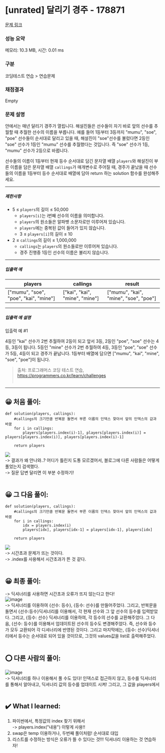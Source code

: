 # [unrated] 달리기 경주 - 178871 

[문제 링크](https://school.programmers.co.kr/learn/courses/30/lessons/178871#qna) 

### 성능 요약

메모리: 10.3 MB, 시간: 0.01 ms

### 구분

코딩테스트 연습 > 연습문제

### 채점결과

Empty

### 문제 설명

<p>얀에서는 매년 달리기 경주가 열립니다. 해설진들은 선수들이 자기 바로 앞의 선수를 추월할 때 추월한 선수의 이름을 부릅니다. 예를 들어 1등부터 3등까지 "mumu", "soe", "poe" 선수들이 순서대로 달리고 있을 때, 해설진이 "soe"선수를 불렀다면 2등인 "soe" 선수가 1등인 "mumu" 선수를 추월했다는 것입니다. 즉 "soe" 선수가 1등, "mumu" 선수가 2등으로 바뀝니다.</p>

<p>선수들의 이름이 1등부터 현재 등수 순서대로 담긴 문자열 배열 <code>players</code>와 해설진이 부른 이름을 담은 문자열 배열 <code>callings</code>가 매개변수로 주어질 때, 경주가 끝났을 때 선수들의 이름을 1등부터 등수 순서대로 배열에 담아 return 하는 solution 함수를 완성해주세요.</p>

<hr>

<h5>제한사항</h5>

<ul>
<li>5 ≤ <code>players</code>의 길이 ≤ 50,000

<ul>
<li><code>players[i]</code>는 i번째 선수의 이름을 의미합니다.</li>
<li><code>players</code>의 원소들은 알파벳 소문자로만 이루어져 있습니다.</li>
<li><code>players</code>에는 중복된 값이 들어가 있지 않습니다.</li>
<li>3 ≤ <code>players[i]</code>의 길이 ≤ 10</li>
</ul></li>
<li>2 ≤ <code>callings</code>의 길이 ≤ 1,000,000

<ul>
<li><code>callings</code>는 <code>players</code>의 원소들로만 이루어져 있습니다.</li>
<li>경주 진행중 1등인 선수의 이름은 불리지 않습니다.</li>
</ul></li>
</ul>

<hr>

<h5>입출력 예</h5>
<table class="table">
        <thead><tr>
<th>players</th>
<th>callings</th>
<th>result</th>
</tr>
</thead>
        <tbody><tr>
<td>["mumu", "soe", "poe", "kai", "mine"]</td>
<td>["kai", "kai", "mine", "mine"]</td>
<td>["mumu", "kai", "mine", "soe", "poe"]</td>
</tr>
</tbody>
      </table>
<hr>

<h5>입출력 예 설명</h5>

<p>입출력 예 #1</p>

<p>4등인 "kai" 선수가 2번 추월하여 2등이 되고 앞서 3등, 2등인 "poe", "soe" 선수는 4등, 3등이 됩니다. 5등인 "mine" 선수가 2번 추월하여 4등, 3등인 "poe", "soe" 선수가 5등, 4등이 되고 경주가 끝납니다. 1등부터 배열에 담으면 ["mumu", "kai", "mine", "soe", "poe"]이 됩니다.</p>


> 출처: 프로그래머스 코딩 테스트 연습, https://programmers.co.kr/learn/challenges <br><br>

<hr>

## 😀 처음 풀이: <br>
```
def solution(players, callings):
    #callings의 크기만큼 반복문 돌면서 부른 이름의 인덱스 찾아서 앞의 인덱스의 값과 바꿈
    for i in callings: 
        players[players.index(i)-1], players[players.index(i)] = players[players.index(i)], players[players.index(i)-1]
    
    return players
```
![](https://velog.velcdn.com/images/asj1966/post/5b5714f9-e256-408c-a213-777b7c62b2da/image.png) <br>
-> 결과가 왜 안나와..? 어디가 틀린지 도통 모르겠어서, 블로그에 다른 사람들은 어떻게 풀었는지 검색했다. <br>
->  질문 답변 달리면 이 부분 수정하기!<br><br>

## 😀 그 다음 풀이: <br>
```
def solution(players, callings):
    #callings의 크기만큼 반복문 돌면서 부른 이름의 인덱스 찾아서 앞의 인덱스의 값과 바꿈
    for i in callings: 
        idx = players.index(i)
        players[idx], players[idx-1] = players[idx-1], players[idx]
    
    return players
```
![](https://velog.velcdn.com/images/asj1966/post/188b0a71-b401-49af-acbf-0b5950a83a39/image.png) <br>
-> 시간초과 문제가 뜨는 것이다. <br>
-> .index를 사용해서 시간초과가 뜬 것 같다. <br><br>

## 😀 최종 풀이: <br>
-> 딕셔너리를 사용하면 시간초과 오류가 뜨지 않는다고 한다! <br>
![image](https://user-images.githubusercontent.com/70849122/235825991-c305b748-2c08-4657-85b8-83023b1ae3c2.png) <br>
-> 딕셔너리를 이용하여 {선수: 등수}, {등수: 선수}를 만들어주었다. 그리고, 반복문을 돌면서 {선수:등수}딕셔너리를 이용해서, 각 현재 선수와 그 앞 선수의 등수를 입력받았다. 그리고, {등수: 선수} 딕셔너리를 이용하여, 각 등수의 선수를 교환해주었다. 그 다음, {선수: 등수}를 이용해서 업데이트된 선수의 등수도 변경해주었다. 즉, 선수와 등수가 모두 교환되어 각 디셔너리에 반영된 것이다. 그리고 마지막에는, {등수: 선수}딕셔너리에서 등수는 순서대로 되어 있을 것이므로, 그것의 values값을 list로 출력해주었다. <br><br>

##  ⭕ 다른 사람의 풀이: <br>
![image](https://user-images.githubusercontent.com/70849122/235826474-2e8aa3b7-0407-42d2-b68c-6a95404ff4f6.png) <br>
-> 딕셔너리를 하나 이용해서 풀 수도 있다! 인덱스로 접근하지 않고, 등수를 딕셔너리를 통해서 알아내고, 딕셔너리 값의 등수를 업데이트 시켜! 그리고, 그 값을 players에서 <br><br>

## ✔️ What I learned: <br>
1. 파이썬에서, 특정값의 index 찾기 위해서 <br>
-> players.index("내용") 이렇게 사용!! <br>
2. swap은 temp 이용하거나, 두번째 풀이처럼! 순서대로 대입 <br>
3. 리스트를 수정하는 방식은 오류가 뜰 수 있다는 것!!! 딕셔너리 이용하는 것 연습하자!  <br><br>
